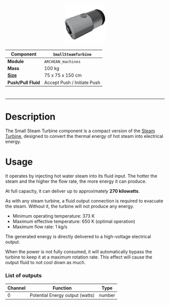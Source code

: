 <p align="center">
  <img src="SmallSteamTurbine.png" />
</p>

|Component|`SmallSteamTurbine`|
|---|---|
|**Module**|`ARCHEAN_machines`|
|**Mass**|100 kg|
|[**Size**](# "Based on the component's occupancy in a fixed 25cm grid.")|75 x 75 x 150 cm|
|**Push/Pull Fluid**|Accept Push / Initiate Push|
#
---

# Description
The Small Steam Turbine component is a compact version of the [Steam Turbine](SteamTurbine.md), designed to convert the thermal energy of hot steam into electrical energy.

# Usage
It operates by injecting hot water steam into its fluid input. The hotter the steam and the higher the flow rate, the more energy it can produce.

At full capacity, it can deliver up to approximately **270 kilowatts**.

As with any steam turbine, a fluid output connection is required to evacuate the steam. Without it, the turbine will not produce any energy.

- Minimum operating temperature: 373 K  
- Maximum effective temperature: 650 K (optimal operation)  
- Maximum flow rate: 1 kg/s  

The generated energy is directly delivered to a high-voltage electrical output.  

When the power is not fully consumed, it will automatically bypass the turbine to keep it at a maximum rotation rate.
This effect will cause the output fluid to not cool down as much.

### List of outputs
|Channel|Function|Type|
|---|---|---|
|0|Potential Energy output (watts)|number|
